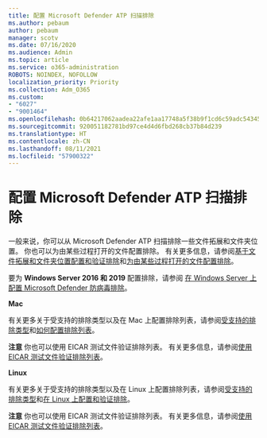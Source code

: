 ```yaml
---
title: 配置 Microsoft Defender ATP 扫描排除
ms.author: pebaum
author: pebaum
manager: scotv
ms.date: 07/16/2020
ms.audience: Admin
ms.topic: article
ms.service: o365-administration
ROBOTS: NOINDEX, NOFOLLOW
localization_priority: Priority
ms.collection: Adm_O365
ms.custom:
- "6027"
- "9001464"
ms.openlocfilehash: 0b64217062aadea22afe1aa17748a5f38b9f1cd6c59adc54345afe3c6f12bdc2
ms.sourcegitcommit: 920051182781bd97ce4d4d6fbd268cb37b84d239
ms.translationtype: HT
ms.contentlocale: zh-CN
ms.lasthandoff: 08/11/2021
ms.locfileid: "57900322"
---
```

# <a name="configuring-exclusions-for-microsoft-defender-atp-scan"></a>配置 Microsoft Defender ATP 扫描排除

一般来说，你可以从 Microsoft Defender ATP 扫描排除一些文件拓展和文件夹位置。 你也可以为由某些过程打开的文件配置排除。 有关更多信息，请参阅[基于文件拓展和文件夹位置配置和验证排除](https://docs.microsoft.com/windows/security/threat-protection/microsoft-defender-antivirus/configure-extension-file-exclusions-microsoft-defender-antivirus)和[为由某些过程打开的文件配置排除](https://docs.microsoft.com/windows/security/threat-protection/microsoft-defender-antivirus/configure-process-opened-file-exclusions-microsoft-defender-antivirus)。

要为 **Windows Server 2016 和 2019** 配置排除，请参阅 [在 Windows Server 上配置 Microsoft Defender 防病毒排除](https://docs.microsoft.com/windows/security/threat-protection/microsoft-defender-antivirus/configure-server-exclusions-microsoft-defender-antivirus)。

**Mac**

有关更多关于受支持的排除类型以及在 Mac 上配置排除列表，请参阅[受支持的排除类型](https://docs.microsoft.com/windows/security/threat-protection/microsoft-defender-atp/mac-exclusions#supported-exclusion-types)和[如何配置排除列表](https://docs.microsoft.com/windows/security/threat-protection/microsoft-defender-atp/mac-exclusions#how-to-configure-the-list-of-exclusions)。

**注意** 你也可以使用 EICAR 测试文件验证排除列表。 有关更多信息，请参阅[使用 EICAR 测试文件验证排除列表](https://docs.microsoft.com/windows/security/threat-protection/microsoft-defender-atp/mac-exclusions#validate-exclusions-lists-with-the-eicar-test-file)。 

**Linux**

有关更多关于受支持的排除类型以及在 Linux 上配置排除列表，请参阅[受支持的排除类型](https://docs.microsoft.com/windows/security/threat-protection/microsoft-defender-atp/linux-exclusions#supported-exclusion-types)和[在 Linux 上配置和验证排除](https://docs.microsoft.com/windows/security/threat-protection/microsoft-defender-atp/linux-exclusions)。

**注意** 你也可以使用 EICAR 测试文件验证排除列表。 有关更多信息，请参阅[使用 EICAR 测试文件验证排除列表](https://docs.microsoft.com/windows/security/threat-protection/microsoft-defender-atp/linux-exclusions#validate-exclusions-lists-with-the-eicar-test-file)。 